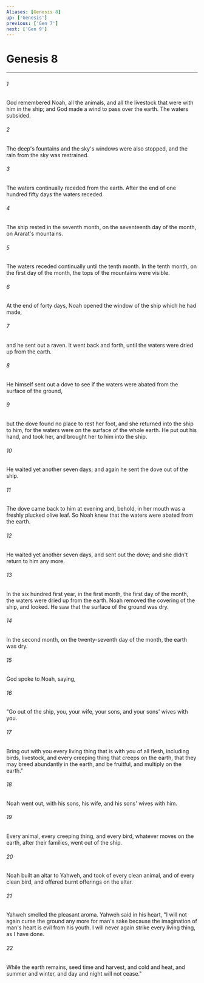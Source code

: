 ```yaml
---
Aliases: [Genesis 8]
up: ['Genesis']
previous: ['Gen 7']
next: ['Gen 9']
---
```

# Genesis 8
***





###### 1 

God remembered Noah, all the animals, and all the livestock that were with him in the ship; and God made a wind to pass over the earth. The waters subsided. 



###### 2 

The deep's fountains and the sky's windows were also stopped, and the rain from the sky was restrained. 



###### 3 

The waters continually receded from the earth. After the end of one hundred fifty days the waters receded. 



###### 4 

The ship rested in the seventh month, on the seventeenth day of the month, on Ararat's mountains. 



###### 5 

The waters receded continually until the tenth month. In the tenth month, on the first day of the month, the tops of the mountains were visible. 



###### 6 

At the end of forty days, Noah opened the window of the ship which he had made, 



###### 7 

and he sent out a raven. It went back and forth, until the waters were dried up from the earth. 



###### 8 

He himself sent out a dove to see if the waters were abated from the surface of the ground, 



###### 9 

but the dove found no place to rest her foot, and she returned into the ship to him, for the waters were on the surface of the whole earth. He put out his hand, and took her, and brought her to him into the ship. 



###### 10 

He waited yet another seven days; and again he sent the dove out of the ship. 



###### 11 

The dove came back to him at evening and, behold, in her mouth was a freshly plucked olive leaf. So Noah knew that the waters were abated from the earth. 



###### 12 

He waited yet another seven days, and sent out the dove; and she didn't return to him any more. 



###### 13 

In the six hundred first year, in the first month, the first day of the month, the waters were dried up from the earth. Noah removed the covering of the ship, and looked. He saw that the surface of the ground was dry. 



###### 14 

In the second month, on the twenty-seventh day of the month, the earth was dry. 



###### 15 

God spoke to Noah, saying, 



###### 16 

"Go out of the ship, you, your wife, your sons, and your sons' wives with you. 



###### 17 

Bring out with you every living thing that is with you of all flesh, including birds, livestock, and every creeping thing that creeps on the earth, that they may breed abundantly in the earth, and be fruitful, and multiply on the earth." 



###### 18 

Noah went out, with his sons, his wife, and his sons' wives with him. 



###### 19 

Every animal, every creeping thing, and every bird, whatever moves on the earth, after their families, went out of the ship. 



###### 20 

Noah built an altar to Yahweh, and took of every clean animal, and of every clean bird, and offered burnt offerings on the altar. 



###### 21 

Yahweh smelled the pleasant aroma. Yahweh said in his heart, "I will not again curse the ground any more for man's sake because the imagination of man's heart is evil from his youth. I will never again strike every living thing, as I have done. 



###### 22 

While the earth remains, seed time and harvest, and cold and heat, and summer and winter, and day and night will not cease."
